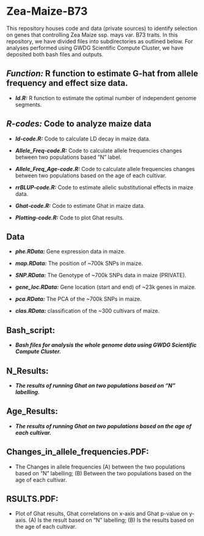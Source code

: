 # Zea-Maize-B73

This repository houses code and data (private sources) to identify selection on genes that controlling Zea Maize ssp. mays var. B73 traits. In this repository, we have divided files into subdirectories as outlined below. For analyses performed using GWDG Scientific Compute Cluster, we have deposited both bash files and outputs.

## *Function:* R function to estimate G-hat from allele frequency and effect size data.
* ***ld.R:*** R function to estimate the optimal number of independent genome segments.



## *R-codes:* Code to analyze maize data
* ***ld-code.R:*** Code to calculate LD decay in maize data.

* ***Allele_Freq-code.R:*** Code to calculate allele frequencies changes between two populations based “N” label.

* ***Allele_Freq_Age-code.R:*** Code to calculate allele frequencies changes between two populations based on the age of each cultivar.

* ***rrBLUP-code.R:*** Code to estimate allelic substitutional effects in maize data.

* ***Ghat-code.R:*** Code to estimate Ghat in maize data.

* ***Plotting-code.R:*** Code to plot Ghat results.

## Data
* ***phe.RData:*** Gene expression data in maize.

* ***map.RData:*** The position of ~700k SNPs in maize.

* ***SNP.RData:*** The Genotype of ~700k SNPs data in maize (PRIVATE).

* ***gene_loc.RData:*** Gene location (start and end) of ~23k genes in maize.

* ***pca.RData:*** The PCA of the ~700k SNPs in maize.

* ***clas.RData:*** classification of the ~300 cultivars of maize.

## Bash_script:
* ***Bash files for analysis the whole genome data using GWDG Scientific Compute Cluster.***

## N_Results:
* ***The results of running Ghat on two populations based on “N” labelling.***

## Age_Results:
* ***The results of running Ghat on two populations based on the age of each cultivar.***

## Changes_in_allele_frequencies.PDF:
* The Changes in allele frequencies (A) between the two populations based on “N” labelling; (B) Between the two populations based on the age of each cultivar.

## RSULTS.PDF:
* Plot of Ghat results, Ghat correlations on x-axis and Ghat p-value on y-axis. (A) Is the result based on “N” labelling; (B) Is the results based on the age of each cultivar.

